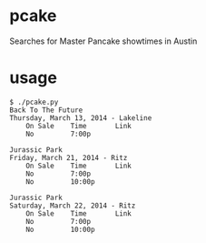 pcake
=====

Searches for Master Pancake showtimes in Austin

usage
=====

```
$ ./pcake.py 
Back To The Future
Thursday, March 13, 2014 - Lakeline
    On Sale    Time       Link
    No         7:00p     

Jurassic Park
Friday, March 21, 2014 - Ritz
    On Sale    Time       Link
    No         7:00p     
    No         10:00p    

Jurassic Park
Saturday, March 22, 2014 - Ritz
    On Sale    Time       Link
    No         7:00p     
    No         10:00p
```
